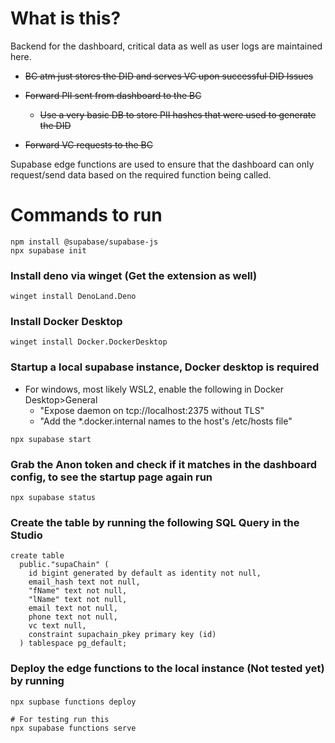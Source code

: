 # What is this?

Backend for the dashboard, critical data as well as user logs are maintained here.

- ~~BC atm just stores the DID and serves VC upon successful DID Issues~~
- ~~Forward PII sent from dashboard to the BC~~

  - ~~Use a very basic DB to store PII hashes that were used to generate the DID~~
- ~~Forward VC requests to the BC~~

Supabase edge functions are used to ensure that the dashboard can only request/send data based on the required function being called.

# Commands to run

```
npm install @supabase/supabase-js
npx supabase init
```

### Install deno via winget (Get the extension as well)

```
winget install DenoLand.Deno
```

### Install Docker Desktop

```
winget install Docker.DockerDesktop
```

### Startup a local supabase instance, Docker desktop is required

* For windows, most likely WSL2, enable the following in Docker Desktop>General
  * "Expose daemon on tcp://localhost:2375 without TLS"
  * "Add the *.docker.internal names to the host's /etc/hosts file"

```
npx supabase start
```

### Grab the Anon token and check if it matches in the dashboard config, to see the startup page again run

```
npx supabase status
```

### Create the table by running the following SQL Query in the Studio

```
create table
  public."supaChain" (
    id bigint generated by default as identity not null,
    email_hash text not null,
    "fName" text not null,
    "lName" text not null,
    email text not null,
    phone text not null,
    vc text null,
    constraint supachain_pkey primary key (id)
  ) tablespace pg_default;
```

### Deploy the edge functions to the local instance (Not tested yet) by running

```
npx supbase functions deploy

# For testing run this
npx supabase functions serve
```
